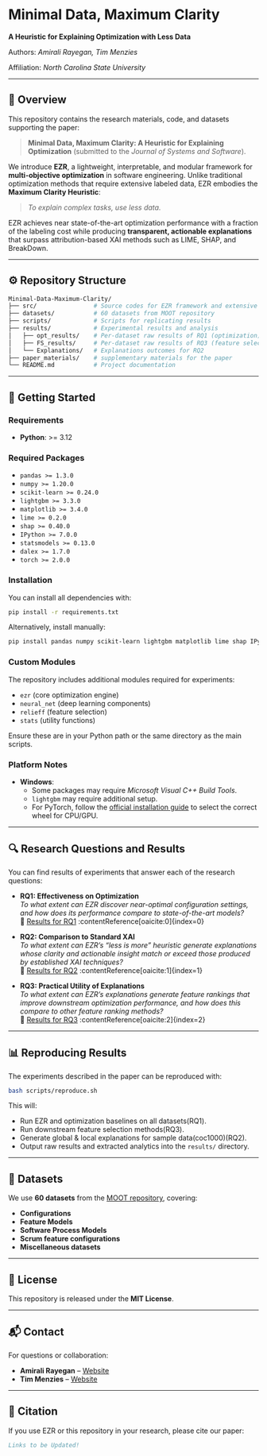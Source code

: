 # Minimal Data, Maximum Clarity

**A Heuristic for Explaining Optimization with Less Data**

Authors: *Amirali Rayegan, Tim Menzies*

Affiliation: *North Carolina State University*

---

## 📖 Overview

This repository contains the research materials, code, and datasets supporting the paper:

> **Minimal Data, Maximum Clarity: A Heuristic for Explaining Optimization**
> (submitted to the *Journal of Systems and Software*).

We introduce **EZR**, a lightweight, interpretable, and modular framework for **multi-objective optimization** in software engineering. Unlike traditional optimization methods that require extensive labeled data, EZR embodies the **Maximum Clarity Heuristic**:

> *To explain complex tasks, use less data.*

EZR achieves near state-of-the-art optimization performance with a fraction of the labeling cost while producing **transparent, actionable explanations** that surpass attribution-based XAI methods such as LIME, SHAP, and BreakDown.

---

## ⚙️ Repository Structure

```bash
Minimal-Data-Maximum-Clarity/
├── src/                # Source codes for EZR framework and extensive experiments
├── datasets/           # 60 datasets from MOOT repository
├── scripts/            # Scripts for replicating results
├── results/            # Experimental results and analysis
│   ├── opt_results/    # Per-dataset raw results of RQ1 (optimization)
│   ├── FS_results/     # Per-dataset raw results of RQ3 (feature selection)
│   └── Explanations/   # Explanations outcomes for RQ2
├── paper_materials/    # supplementary materials for the paper
└── README.md           # Project documentation
```

---

## 🚀 Getting Started

### Requirements

* **Python**: >= 3.12

### Required Packages
- `pandas >= 1.3.0`  
- `numpy >= 1.20.0`  
- `scikit-learn >= 0.24.0`  
- `lightgbm >= 3.3.0`  
- `matplotlib >= 3.4.0`  
- `lime >= 0.2.0`  
- `shap >= 0.40.0`  
- `IPython >= 7.0.0`  
- `statsmodels >= 0.13.0`  
- `dalex >= 1.7.0`  
- `torch >= 2.0.0`

### Installation

You can install all dependencies with:

```bash
pip install -r requirements.txt
```

Alternatively, install manually:

```bash
pip install pandas numpy scikit-learn lightgbm matplotlib lime shap IPython statsmodels dalex torch
```

### Custom Modules
The repository includes additional modules required for experiments:
- `ezr` (core optimization engine)  
- `neural_net` (deep learning components)  
- `relieff` (feature selection)  
- `stats` (utility functions)

Ensure these are in your Python path or the same directory as the main scripts.

### Platform Notes
- **Windows**:  
  - Some packages may require *Microsoft Visual C++ Build Tools*.  
  - `lightgbm` may require additional setup.  
  - For PyTorch, follow the [official installation guide](https://pytorch.org/get-started/locally/) to select the correct wheel for CPU/GPU.  
---

## 🔍 Research Questions and Results

You can find results of experiments that answer each of the research questions:

- **RQ1: Effectiveness on Optimization**  
  *To what extent can EZR discover near-optimal configuration settings, and how does its performance compare to state-of-the-art models?*  
  📄 [Results for RQ1](link-to-RQ1-results) :contentReference[oaicite:0]{index=0}

- **RQ2: Comparison to Standard XAI**  
  *To what extent can EZR’s “less is more” heuristic generate explanations whose clarity and actionable insight match or exceed those produced by established XAI techniques?*  
  📄 [Results for RQ2](link-to-RQ2-results) :contentReference[oaicite:1]{index=1}

- **RQ3: Practical Utility of Explanations**  
  *To what extent can EZR’s explanations generate feature rankings that improve downstream optimization performance, and how does this compare to other feature ranking methods?*  
  📄 [Results for RQ3](link-to-RQ3-results) :contentReference[oaicite:2]{index=2}

---

## 📊 Reproducing Results

The experiments described in the paper can be reproduced with:

```bash
bash scripts/reproduce.sh
```

This will:

* Run EZR and optimization baselines on all datasets(RQ1).
* Run downstream feature selection methods(RQ3).
* Generate global & local explanations for sample data(coc1000)(RQ2).
* Output raw results and extracted analytics into the `results/` directory.

---
## 📂 Datasets

We use **60 datasets** from the [MOOT repository](https://github.com/timm/moot/tree/master), covering:

* **Configurations**
* **Feature Models**
* **Software Process Models**
* **Scrum feature configurations**
* **Miscellaneous datasets**

---

## 📜 License

This repository is released under the **MIT License**.

---

## 📬 Contact

For questions or collaboration:

* **Amirali Rayegan** – [Website](https://amiiralii.github.io/)
* **Tim Menzies** – [Website](https://timm.fyi/)

---

## 🧩 Citation

If you use EZR or this repository in your research, please cite our paper:

```bibtex
Links to be Updated!
```

